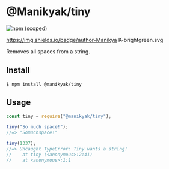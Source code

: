 # @Manikyak/tiny

[![npm (scoped)](https://img.shields.io/npm/v/@manikyak/tiny.svg)](https://www.npmjs.com/package/@manikyak/tiny)

https://img.shields.io/badge/author-Manikya K-brightgreen.svg


Removes all spaces from a string.

## Install

```
$ npm install @manikyak/tiny 
```

## Usage

```js
const tiny = require("@manikyak/tiny");

tiny("So much space!");
//=> "Somuchspace!"

tiny(1337);
//=> Uncaught TypeError: Tiny wants a string!
//    at tiny (<anonymous>:2:41)
//    at <anonymous>:1:1
```
